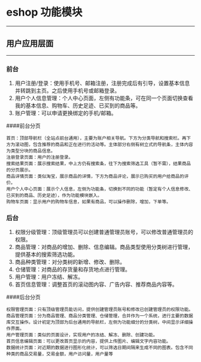# eshop 功能模块

---

## 用户应用层面
---
### 前台
1. 用户注册/登录：使用手机号、邮箱注册，注册完成后有引导，设置基本信息并转跳到主页。之后使用手机号或邮箱登录。
2. 用户个人信息管理：个人中心页面，左侧有功能条，可在同一个页面切换查看我的基本信息、购物车、历史足迹、已买到的商品等。
3. 账户管理：可以申请更换绑定的手机/邮箱。

####前台分页
```
首页：顶部导航栏（全站点前台通用），主要为账户相关导航。下方为分类导航和搜索栏。再下方为滚动图，包含推荐的商品和正在进行的活动等。主体部分右侧有树立式的导航条，主体内容为类型分块的商品信息。
注册登录页面：用户的注册登录。
搜索结果页面：展示搜索结果，中上方仍有搜索条，往下为搜索筛选工具（暂不需），结果商品的分页展示。
商品详情页面：类似淘宝，展示商品的详情，下方为商品评论，展示已购买的用户给商品的评价。
用户个人中心页面：展示个人信息，左侧为功能条，切换到不同的功能（暂定有个人信息修改、已买到的商品、历史足迹），作为功能模块嵌入。
购物车页面：显示用户的购物车信息，如果有商品，可以操作删除，增加，下单等。
```

### 后台
1. 权限分级管理：顶级管理员可以创建普通管理员账号，可以修改普通管理员的权限。
2. 商品管理：对商品的增加、删除、信息编辑。商品类型使用分类树进行管理，提供基本的搜索筛选功能。
3. 商品种类管理：对分类树的新增、修改、删除。
4. 仓储管理：对商品的存货量和存货地点进行管理。
5. 用户管理：用户冻结、解冻。
6. 首页信息管理：调整首页的滚动图内容、广告内容、推荐商品内容等。

####后台分页
```
权限管理页面：只有顶级管理员能访问，提供创建管理员账号和修改已创建管理员的权限功能。
商品管理页面：分为商品管理、商品分类管理、仓储管理，合并作为一个系统，进行主要的数据库交互操作。设计初定为顶部为后台通用的导航栏，左侧为功能细分的分类树，中间显示详细操作界面。
用户管理页面：类似的页面设计，实现用户的冻结、解冻、删除、创建功能。
首页信息编辑页面：可以更改首页显示的内容，提供上传图片、编辑文字内容功能。
数据统计页面：对近期的数据进行图形化统计，可以筛选日期间隔来生成不同的图表。包含不同种类的商品交易量，交易金额，用户访问量，用户量等
```




